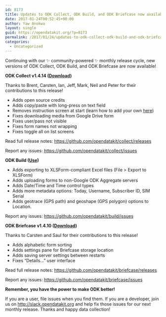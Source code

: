 ```yaml
---
id: 8173
title: Updates to ODK Collect, ODK Build, and ODK Briefcase now available
date: 2017-01-24T00:52:45+00:00
author: Yaw Anokwa
layout: single
guid: https://opendatakit.org/?p=8173
permalink: /2017/01/24/updates-to-odk-collect-odk-build-and-odk-briefcase-now-available/
categories:
  - Uncategorized
---
```

Continuing with our ✨ community-powered ✨ monthly release cycle, new versions of ODK Collect, ODK Build, and ODK Briefcase are now available!

**ODK Collect v1.4.14 ([Download](https://play.google.com/store/apps/details?id=org.odk.collect.android))**
  
Thanks to Brent, Carsten, Ian, Jeff, Mark, Neil and Peter for their contributions to this release!

  * Adds open source credits
  * Adds copy/paste with long-press on text field
  * Removes instruction screen at start (learn how to add your own [here](https://github.com/XLSForm/example-forms))
  * Fixes downloading media from Google Drive form
  * Fixes user/pass not visible
  * Fixes form names not wrapping
  * Fixes toggle all on list screens

Read full release notes: <https://github.com/opendatakit/collect/releases>
  
Report any issues: <https://github.com/opendatakit/collect/issues>

**ODK Build ([Use](https://build.opendatakit.org))**

  * Adds exporting to XLSForm-compliant Excel files (File > Export to XLSForm)
  * Adds uploading forms to non-Google ODK Aggregate servers
  * Adds Date/Time and Time control types 
  * Adds more metadata options: Today, Username, Subscriber ID, SIM Serial
  * Adds geotrace (GPS path) and geoshape (GPS polygon) options to Location.

Report any issues: <https://github.com/opendatakit/build/issues>

**ODK Briefcase v1.4.10 ([Download](https://opendatakit.org/downloads/download-category/briefcase/))**
  
Thanks to Carsten and Saul for their contributions to this release!

  * Adds alphabetic form sorting
  * Adds settings pane for Briefcase storage location
  * Adds saving server settings between restarts
  * Fixes &#8220;Details&#8230;&#8221; user interface

Read full release notes: <https://github.com/opendatakit/briefcase/releases>
  
Report any issues: <https://github.com/opendatakit/briefcase/issues>

**Remember, you have the power to make ODK better!**
  
If you are a user, file issues when you find them. If you are a developer, join us on <http://slack.opendatakit.org> and help fix those issues for our next monthly release. Thanks and happy data collection!